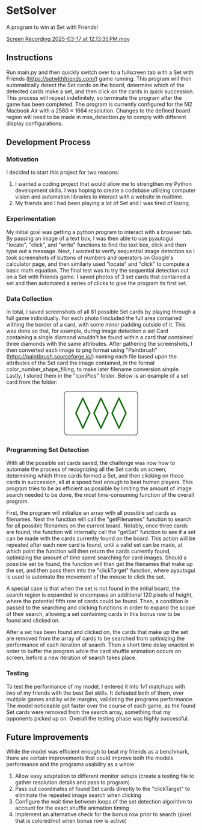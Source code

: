 # SetSolver
A program to win at Set with Friends!

[Screen Recording 2025-03-17 at 12.13.35 PM.mov](../../../Desktop/Screen%20Recording%202025-03-17%20at%2012.13.35%E2%80%AFPM.mov)

## Instructions
Run main.py and then quickly switch over to a fullscreen tab with a Set with Friends (https://setwithfriends.com/) game running.
This program will then automatically detect the Set cards on the board, determine which of the detected cards make a set,
and then click on the cards in quick succession. This process will repeat indefinitely, so terminate the program after
the game has been completed. The program is currently configured for the M2 Macbook Air with a 2560 × 1664 resolution. 
Changes to the defined board region will need to be made in mss_detection.py to comply with different display configurations.

## Development Process

### Motivation
I decided to start this project for two reasons:
1. I wanted a coding project that would allow me to strengthen my Python development skills. I was hoping to create a codebase 
utilizing computer vision and automation libraries to interact with a website in realtime.
2. My friends and I had been playing a lot of Set and I was tired of losing.

### Experimentation
My initial goal was getting a python program to interact with a browser tab. By passing an image of a text box, I was
then able to use pyautogui "locate", "click", and "write" functions to find the text box, click and then type out a message.
Next, I wanted to verify sequential image detection so I took screenshots of buttons of numbers and operators on Google's 
calculator page, and then similarly used "locate" and "click" to compute a basic math equation. The final test was to try the
sequential detection out on a Set with Friends game. I saved photos of 3 set cards that contained a set and then automated a
series of clicks to give the program its first set.

### Data Collection
In total, I saved screenshots of all 81 possible Set cards by playing through a full game individually. For each photo I included
the full area contained withing the border of a card, with some minor padding outside of it. This was done so that, for example,
during image detection a set Card containing a single diamond wouldn't be found within a card that contained three diamonds with 
the same attributes. After gathering the screenshots, I then converted each image to png format using "Paintbrush" 
(https://paintbrush.sourceforge.io/) naming each file based upon the attributes of the Set card the image contained, in the format
color_number_shape_filling, to make later filename conversion simple. Lastly, I stored them in the "iconPics" folder. Below is
an example of a set card from the folder:


<p align="center">
  <img src="iconPics/green_three_diamond_empty.png" width="200" />
</p>

### Programming Set Detection
With all the possible set cards saved, the challenge was now how to automate the process of recognizing all the Set cards on
screen, determining which three cards formed a Set, and then clicking on these cards in succession, all at a speed fast enough
to beat human players. This program tries to be as efficient as possible by limiting the amount of image search needed to be done,
the most time-consuming function of the overall program. 

First, the program will initialize an array with all possible set cards as filenames. Next the function will call the
"getFilenames" function to search for all possible filenames on the current board. Notably, once three cards are found, the
function will internally call the "getSet" function to see if a set can be made with the cards currently found on the board.
This action will be repeated after each new card is found, until a valid set can be made, at which point the function will then return
the cards currently found, optimizing the amount of time spent searching for card images. Should a possible set be found, the function
will then get the filenames that make up the set, and then pass them into the "clickTarget" function, where pyautogui is used
to automate the movement of the mouse to click the set.

A special case is that when the set is not found in the initial board, the search region is expanded to encompass an additional
120 pixels of height, where the potential fifth row of cards could be found. Then, a condition is passed to the searching and clicking
functions in order to expand the scope of their search, allowing a set containing cards in this bonus row to be found and clicked on.

After a set has been found and clicked on, the cards that make up the set are removed from the array of cards to be searched from
optimizing the performance of each iteration of search. Then a short time delay enacted in order to buffer the program while the card
shuffle animation occurs on screen, before a new iteration of search takes place.

### Testing
To test the performance of my model, I entered it into 1v1 matchups with two of my friends with the best Set skills. It defeated
both of them, over multiple games and by wide margins, validating the programs performance. The model noticeable got faster over the course of each
game, as the found Set cards were removed from the search array, something that my opponents picked up on. Overall the testing
phase was highly successful.

## Future Improvements
While the model was efficient enough to beat my friends as a benchmark, there are certain improvements that could improve both
the models performance and the programs usability as a whole:

1. Allow easy adaptation to different monitor setups (create a testing file to gather resolution details and pass to program)
2. Pass out coordinates of found Set cards directly to the "clickTarget" to eliminate the repeated image search when clicking
3. Configure the wait time between loops of the set detection algorithm to account for the exact shuffle animation timing
4. Implement an alternative check for the bonus row prior to search (pixel that is colored/not when bonus row is active)

